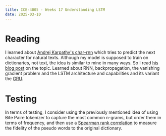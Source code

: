 ```yaml
---
title: ICE-4005 - Weeks 17 Understanding LSTM
date: 2025-03-10
---
```

# Reading
I learned about [Andrej Karpathy's char-rnn](https://github.com/karpathy/char-rnn) which tries to predict the next character for natural texts. Although my model is supposed to train on dictionaries, not text, the idea is similar to mine in many ways. So I read [his blog post](https://karpathy.github.io/2015/05/21/rnn-effectiveness/) on the topic. Learned about RNN, backpropagation, the vanishing gradient problem and the LSTM architecture and capabilities and its variant the [GRU](https://en.wikipedia.org/wiki/Gated_recurrent_unit).

# Testing
In terms of testing, I consider using the previously mentioned idea of using Bite Paire tokenizer to capture the most common n-grams, but order them in terms of frequency, and then use a [Spearman rank correlation](https://en.wikipedia.org/wiki/Spearman%27s_rank_correlation_coefficient) to measure the fidelity of the pseudo words to the original dictionary.


